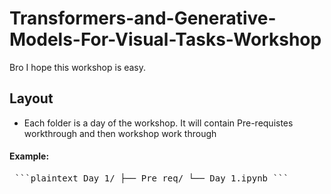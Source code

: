 # Transformers-and-Generative-Models-For-Visual-Tasks-Workshop
Bro I hope this workshop is easy.
## Layout
- Each folder is a day of the workshop. It will contain Pre-requistes workthrough and then workshop work through
#### Example:
<pre> ```plaintext Day_1/ ├── Pre req/ └── Day_1.ipynb ``` </pre>
